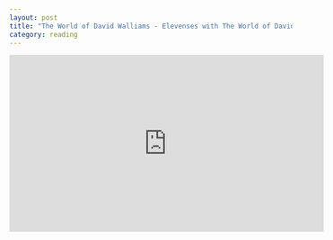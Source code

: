 ```yaml
---
layout: post
title: "The World of David Walliams - Elevenses with The World of David Walliams"
category: reading
---
```


<iframe width="560" height="315" src="https://www.worldofdavidwalliams.com/elevenses/" frameborder="0" allow="accelerometer; autoplay; encrypted-media; gyroscope; picture-in-picture" allowfullscreen></iframe>
